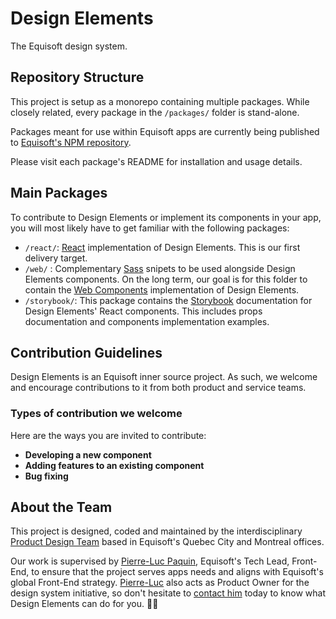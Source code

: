 # Design Elements
The Equisoft design system.

## Repository Structure
This project is setup as a monorepo containing multiple packages. While closely related, every package in the `/packages/` folder is stand-alone.

Packages meant for use within Equisoft apps are currently being published to [Equisoft's NPM repository](https://www.npmjs.com/settings/equisoft/packages).

Please visit each package's README for installation and usage details.


## Main Packages
To contribute to Design Elements or implement its components in your app, you will most likely have to get familiar with the following packages:

- `/react/`: [React](https://reactjs.org/) implementation of Design Elements. This is our first delivery target.
- `/web/` : Complementary [Sass](https://sass-lang.com/) snipets to be used alongside Design Elements components.  On the long term, our goal is for this folder to contain the [Web Components](https://developer.mozilla.org/en-US/docs/Web/Web_Components) implementation of Design Elements.
- `/storybook/`: This package contains the [Storybook](https://storybook.js.org/) documentation for Design Elements' React components. This includes props documentation and components implementation examples.


## Contribution Guidelines
Design Elements is an Equisoft inner source project. As such, we welcome and encourage contributions to it from both product and service teams.

### Types of contribution we welcome
Here are the ways you are invited to contribute:
- **Developing a new component**
- **Adding features to an existing component**
- **Bug fixing**


## About the Team
This project is designed, coded and maintained by the interdisciplinary [Product Design Team](https://confluence.equisoft.com/display/PRODUCTDESIGN) based in Equisoft's Quebec City and Montreal offices.

Our work is supervised by [Pierre-Luc Paquin](mailto:pierre-luc.paquin@equisoft.com), Equisoft's Tech Lead, Front-End, to ensure that the project serves apps needs and aligns with Equisoft's global Front-End strategy. [Pierre-Luc](mailto:pierre-luc.paquin@equisoft.com) also acts as Product Owner for the design system initiative, so don't hesitate to [contact him](mailto:pierre-luc.paquin@equisoft.com) today to know what Design Elements can do for you. 👨‍⚕️‍
